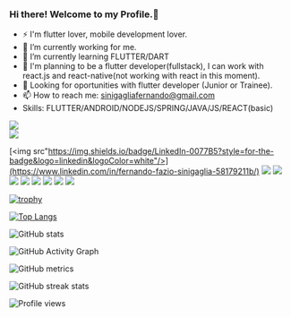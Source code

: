 ### Hi there! Welcome to my Profile.👋
- ⚡ I'm flutter lover, mobile development lover.
- 🔭 I’m currently working for me.
- 🌱 I’m currently learning FLUTTER/DART
- 🤔 I'm planning to be a flutter developer(fullstack), I can work with react.js and react-native(not working with react in this moment).
- 💬 Looking for oportunities with flutter developer (Junior or Trainee).
- 📫 How to reach me: sinigagliafernando@gmail.com
- Skills: FLUTTER/ANDROID/NODEJS/SPRING/JAVA/JS/REACT(basic)

<!--
**FernandoSini/FernandoSini** is a ✨ _special_ ✨ repository because its `README.md` (this file) appears on your GitHub profile.

Here are some ideas to get you started:

- 🔭 I’m currently working for me.
- 🌱 I’m currently learning FLUTTER/DART
- 👯 I’m looking to collaborate on ...
- 🤔 I'm planning to be a flutter developer(fullstack)
- 💬 Looking for oportunities with flutter developer (Junior)
- 📫 How to reach me: sinigagliafernando@gmail.com
- 😄 Pronouns: ...
- ⚡ Fun fact: ...
-->






[<img src="https://img.shields.io/badge/GitHub-100000?style=for-the-badge&logo=github&logoColor=white"/>](https://github.com/fernandosini)  
<img src="https://img.shields.io/badge/Java-ED8B00?style=for-the-badge&logo=java&logoColor=white"/>
  
[<img src"https://img.shields.io/badge/LinkedIn-0077B5?style=for-the-badge&logo=linkedin&logoColor=white"/>](https://www.linkedin.com/in/fernando-fazio-sinigaglia-58179211b/)
<img src="https://img.shields.io/badge/Dart-0175C2?style=for-the-badge&logo=dart&logoColor=white"/>
<img src="https://img.shields.io/badge/Flutter-02569B?style=for-the-badge&logo=flutter&logoColor=white"/>
<img src="https://img.shields.io/badge/mac%20os-000000?style=for-the-badge&logo=apple&logoColor=white"/>
<img src="https://img.shields.io/badge/Node.js-339933?style=for-the-badge&logo=nodedotjs&logoColor=white"/>
<img src="https://img.shields.io/badge/Spring_Boot-F2F4F9?style=for-the-badge&logo=spring-boot"/>
<img src="https://img.shields.io/badge/Spring-6DB33F?style=for-the-badge&logo=spring&logoColor=white"/>
<img src="https://img.shields.io/badge/JavaScript-323330?style=for-the-badge&logo=javascript&logoColor=F7DF1E"/>
<img src="https://img.shields.io/badge/Adobe%20XD-FF61F6?style=for-the-badge&logo=Adobe%20XD&logoColor=white"/>


[![trophy](https://github-profile-trophy.vercel.app/?username=fernandosini)](https://github.com/ryo-ma/github-profile-trophy)

[![Top Langs](https://github-readme-stats.vercel.app/api/top-langs/?username=fernandosini)](https://github.com/anuraghazra/github-readme-stats)

![GitHub stats](https://github-readme-stats.vercel.app/api?username=fernandosini&show_icons=true&count_private=true)  

![GitHub Activity Graph](https://activity-graph.herokuapp.com/graph?username=fernandosini)  

![GitHub metrics](https://metrics.lecoq.io/fernandosini)  

![GitHub streak stats](https://github-readme-streak-stats.herokuapp.com/?user=fernandosini)  

![Profile views](https://gpvc.arturio.dev/fernandosini)  
